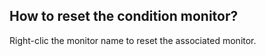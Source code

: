 ## How to reset the condition monitor?

Right-clic the monitor name to reset the associated monitor.